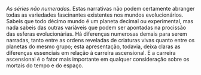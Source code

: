 ﻿<em>As séries não numeradas.</em> Estas narrativas não podem certamente abranger todas as variedades fascinantes existentes nos mundos evolucionários. Sabeis que todo décimo mundo é um planeta decimal ou experimental, mas nada sabeis das outras variáveis que podem ser apontadas na procissão das esferas evolucionárias. Há diferenças numerosas demais para serem narradas, tanto entre as ordens reveladas de criaturas vivas quanto entre os planetas do mesmo grupo; esta apresentação, todavia, deixa claras as diferenças essenciais em relação à carreira ascensional. E a carreira ascensional é o fator mais importante em qualquer consideração sobre os mortais do tempo e do espaço.